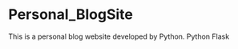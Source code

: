 # Personal_BlogSite
This is a personal blog website developed by Python.
Python Flask <Template engine Jinja2>
MySQL
CSS, HTML, JS from UIkit.com 

Web Backend Implemented a single-thread, multiplexing I/O access, concurrent using coroutines with Python.

